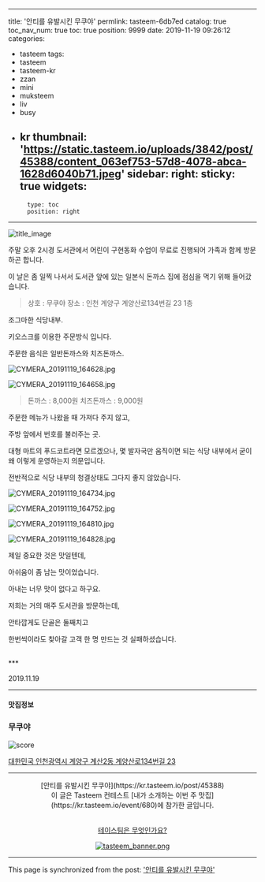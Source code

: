 
---
title: '안티를 유발시킨 무쿠야'
permlink: tasteem-6db7ed
catalog: true
toc_nav_num: true
toc: true
position: 9999
date: 2019-11-19 09:26:12
categories:
- tasteem
tags:
- tasteem
- tasteem-kr
- zzan
- mini
- muksteem
- liv
- busy
- kr
thumbnail: 'https://static.tasteem.io/uploads/3842/post/45388/content_063ef753-57d8-4078-abca-1628d6040b71.jpeg'
sidebar:
    right:
        sticky: true
widgets:
    -
        type: toc
        position: right
---


![title_image](https://static.tasteem.io/uploads/3842/post/45388/content_063ef753-57d8-4078-abca-1628d6040b71.jpeg)
<br/>

주말 오후 2시경 도서관에서 어린이 구현동화 수업이 무료로 진행되어 가족과 함께 방문하곤 합니다.

이 날은 좀 일찍 나서서 도서관 앞에 있는 일본식 돈까스 집에 점심을 먹기 위해 들어갔습니다.

>상호 : 무쿠야 
>장소 : 인천 계양구 계양산로134번길 23 1층

조그마한 식당내부.

키오스크를 이용한 주문방식 입니다.

주문한 음식은 일반돈까스와 치즈돈까스.


![CYMERA_20191119_164628.jpg](https://static.tasteem.io/uploads/image/image/227351/9a93b281-b49b-443c-af47-34c74b51caf5.jpeg)


![CYMERA_20191119_164658.jpg](https://static.tasteem.io/uploads/image/image/227352/9a93b281-b49b-443c-af47-34c74b51caf5.jpeg)


>돈까스 : 8,000원
>치즈돈까스 : 9,000원


주문한 메뉴가 나왔을 때 가져다 주지 않고,

주방 앞에서 번호를 불러주는 곳.

대형 마트의 푸드코트라면 모르겠으나,
몇 발자국만 움직이면 되는 식당 내부에서 굳이 왜 이렇게 운영하는지 의문입니다.

전반적으로 식당 내부의 청결상태도 그다지 좋지 않았습니다.


![CYMERA_20191119_164734.jpg](https://static.tasteem.io/uploads/image/image/227353/9a93b281-b49b-443c-af47-34c74b51caf5.jpeg)


![CYMERA_20191119_164752.jpg](https://static.tasteem.io/uploads/image/image/227354/9a93b281-b49b-443c-af47-34c74b51caf5.jpeg)


![CYMERA_20191119_164810.jpg](https://static.tasteem.io/uploads/image/image/227355/9a93b281-b49b-443c-af47-34c74b51caf5.jpeg)


![CYMERA_20191119_164828.jpg](https://static.tasteem.io/uploads/image/image/227356/9a93b281-b49b-443c-af47-34c74b51caf5.jpeg)


제일 중요한 것은 맛일텐데,

아쉬움이 좀 남는 맛이었습니다.

아내는 너무 맛이 없다고 하구요.

저희는 거의 매주 도서관을 방문하는데,

안타깝게도 단골은 둘째치고 

한번씩이라도 찾아갈 고객 한 명 만드는 것 실패하셨습니다.


<br>
***

2019.11.19







---------------------
#### 맛집정보
### 무쿠야
![score](https://static.tasteem.io/images/steem/1Crowns.png)

[대한민국 인천광역시 계양구 계산2동 계양산로134번길 23](https://kr.tasteem.io/post/45388#map)

-----------------------------------------
<center>[안티를 유발시킨 무쿠야](https://kr.tasteem.io/post/45388)
<br/>이 글은 Tasteem 컨테스트
 [내가 소개하는  이번 주 맛집](https://kr.tasteem.io/event/680)에 참가한 글입니다.

<br/>[테이스팀은 무엇인가요?](https://kr.tasteem.io/about)

[![tasteem_banner.png](https://static.tasteem.io/images/tasteem_banner_v3.png)](https://kr.tasteem.io)</center>

- - -

This page is synchronized from the post: ['안티를 유발시킨 무쿠야'](https://steemit.com/@lucky2015/tasteem-6db7ed)
